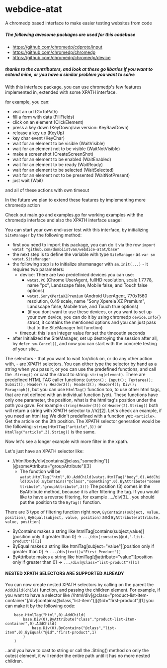 # webdice-atat
A chromedp based interface to make easier testing websites from code

##### The following awesome packages are used for this codebase  
- https://github.com/chromedp/cdproto/input
- https://github.com/chromedp/chromedp
- https://github.com/chromedp/chromedp/device
##### thanks to the contributors, and look at these go libaries if you want to extend mine, or you have a similar problem you want to solve

With this interface package, you can use chromedp's few features implemented in, extended with some XPATH interface.

for example, you can:
  - visit an url (GoToPath)
  - fill a form with data (FillFields)
  - click on an element (ClickElement)
  - press a key down (KeyDown/raw version: KeyRawDown) 
  - release a key up (KeyUp)
  - key char event (KeyChar)
  - wait for an element to be visible (WaitVisible)
  - wait for an element not to be visible (WaitNotVisible)
  - make a screenshot (CreateScreenShot)
  - wait for an element to be enabled (WaitEnabled)
  - wait for an element to be ready (WaitReady)
  - wait for an element to be selected (WaitSelected)
  - wait for an element not to be presented (WaitNotPresent)
  - just wait (Wait)
  
and all of these actions with own timeout

In the future we plan to extend these features by implementing more chromedp action

Check out main.go and examples.go for working examples with the chromedp interface and also the XPATH interface usage!

You can start your own end-user test with this interface, by initializing ```SiteManager``` by the following method:
 - first you need to import this package, you can do it via the row ```import watat "github.com/dombiistvan/webdice-atat/base"```
 - the next step is to define the variable with type ```SiteManager``` as ```var sm watat.SiteManager```
 - the following step is to initialize sitemanager with ```sm.Init(...)``` - it requires two parameters: 
   - device: There are two predefinied devices you can use:
      - ```watat.PC``` (Chrome UserAgent, fullHD resolution, scale 1.7778, name "pc", Landscape false, Mobile false, and Touch false options)
      - ```watat.SonyXPeriaXZPremium``` (Android UserAgent, 770x1560 resolution, 0.49 scale, name "Sony Xpereia XZ Premium", Landscape false, Mobile true, and Touch true options)
      - (if you dont want to use these devices, or you want to set up your own device, you can do it by using chromedp ```device.Info{}``` struct, it contains the mentioned options and you can just pass that to the SiteManager Init function)
   - timeout: this is an integer value for set the timeoutin seconds
 - after Initialized the SiteManager, set up destroying the session after all, by ```defer sm.Cancel()```, and now you can start with the concrete testing of your site...
 
 The selectors - that you want to wait for/click on, or do any other action with, - are XPATH selectors. You can either type the selector by hand as a string when you pass it, or you can use the predefined functions, and call the ```.String()``` or cast the struct to string: ```string(element)```.
 There are predefined HTML TAG caller functions: ```Button(); Input(); Textarea(); Submit(); Header(); Header2(); Header3(); Header4(); Div(); Paragraph()```, but you can use ```HtmlTag()``` function too, to use other html tags, that are not defined with an individual function (yet). These functions have only one parameter, the position, what is the html tag's position under the path you gave.
 For example ```string(Header(2))``` or ```Header(2).String()``` both will return a string with XPATH selector to //h2[2]. Let's check an example, if you need an html tag We didn't predefined with a function yet: ```<article>```. Get the article on the 3th position. The XPATH selector generation would be the following: ```string(HtmlTag("article",3))``` or ```HtmlTag("article",3).String()``` is the same.
 
 Now let's see a longer example with more filter in the xpath.
 
 Let's just have an XPATH selector like: 
  - //html/body/div[contains(@class,"something")][@someAttribute="groupAttribute"][3] 
    - The function will be ```watat.HtmlTag("html",0).AddChild(watat.HtmlTag("body",0).AddChild(Div(0).ByContains("@class","something",0).ByAttribute("someAttribute","groupAttribute",3)))```
    The position (3) comes in the ByAttribute method, because it is after filtering the tag. If you would like to have a reverse filtering, for example ..../div[3]... you should put the position to the ```ByTag()``` function.
    
 There are 3 type of filtering function right now, ```ByContains(subject, value, position)```, ```ByEqual(subject, value, position)``` and ```ByAttribute(attribute, value, position)```
  - ByContains makes a string like htmlTag[contains(subject,value)][position only if greater than 0] -> ```.../div[contains(@id,"-list-product")][1]``` 
  - ByEqual makes a string like htmlTag[subject="value"][position only if greater than 0] -> ```.../div[text()="First Product")]``` 
  - ByAttribute makes a string like htmlTag[@attribute="value"][position only if greater than 0] -> ```.../div[@class="list-product")][1]``` 
  
  #### NESTED XPATH SELECTORS ARE SUPPORTED ALREADY
  
  You can now create nested XPATH selectors by calling on the parent the ```AddChild(child)``` function, and passing the children element. For example, if you want to have a selector like
  //html/div[@class="product-list-item-container"]/div[contains(@class,"list-item")][@id="first-product"][1] you can make it by the following code: 
```
    base.HtmlTag("html",0).AddChild(
        base.Div(0).ByAttribute("class","product-list-item-container",0).AddChild(
            base.Div(0).ByContains("@class","list-item",0).ByEqual("@id","first-product",1)
        )
    )
```

..and you have to cast to string or call the .String() method on only the outest element, it will render the entire path until it has no more nested children.
  
  
